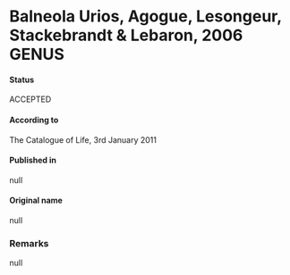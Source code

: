 # Balneola Urios, Agogue, Lesongeur, Stackebrandt & Lebaron, 2006 GENUS

#### Status
ACCEPTED

#### According to
The Catalogue of Life, 3rd January 2011

#### Published in
null

#### Original name
null

### Remarks
null